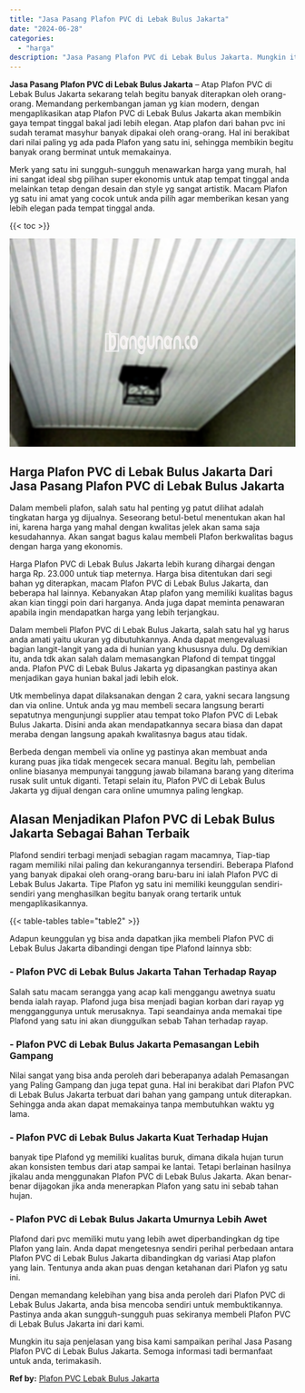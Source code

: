```yaml
---
title: "Jasa Pasang Plafon PVC di Lebak Bulus Jakarta"
date: "2024-06-28"
categories: 
  - "harga"
description: "Jasa Pasang Plafon PVC di Lebak Bulus Jakarta. Mungkin itu saja penjelasan yang bisa kami sampaikan perihal Jasa Pasang Plafon PVC di Lebak Bulus Jakarta. Se..."
---
```


**Jasa Pasang Plafon PVC di Lebak Bulus Jakarta** – Atap Plafon PVC di Lebak Bulus Jakarta sekarang telah begitu banyak diterapkan oleh orang-orang. Memandang perkembangan jaman yg kian modern, dengan mengaplikasikan atap Plafon PVC di Lebak Bulus Jakarta akan membikin gaya tempat tinggal bakal jadi lebih elegan. Atap plafon dari bahan pvc ini sudah teramat masyhur banyak dipakai oleh orang-orang. Hal ini berakibat dari nilai paling yg ada pada Plafon yang satu ini, sehingga membikin begitu banyak orang berminat untuk memakainya.

Merk yang satu ini sungguh-sungguh menawarkan harga yang murah, hal ini sangat ideal sbg pilihan super ekonomis untuk atap tempat tinggal anda melainkan tetap dengan desain dan style yg sangat artistik. Macam Plafon yg satu ini amat yang cocok untuk anda pilih agar memberikan kesan yang lebih elegan pada tempat tinggal anda.

{{< toc >}}

![Jasa Pasang Plafon PVC di Lebak Bulus Jakarta](/images/flafond-pvc-murah31.png)

## Harga Plafon PVC di Lebak Bulus Jakarta Dari Jasa Pasang Plafon PVC di Lebak Bulus Jakarta

Dalam membeli plafon, salah satu hal penting yg patut dilihat adalah tingkatan harga yg dijualnya. Seseorang betul-betul menentukan akan hal ini, karena harga yang mahal dengan kwalitas jelek akan sama saja kesudahannya. Akan sangat bagus kalau membeli Plafon berkwalitas bagus dengan harga yang ekonomis.

Harga Plafon PVC di Lebak Bulus Jakarta lebih kurang dihargai dengan harga Rp. 23.000 untuk tiap meternya. Harga bisa ditentukan dari segi bahan yg diterapkan, macam Plafon PVC di Lebak Bulus Jakarta, dan beberapa hal lainnya. Kebanyakan Atap plafon yang memiliki kualitas bagus akan kian tinggi poin dari harganya. Anda juga dapat meminta penawaran apabila ingin mendapatkan harga yang lebih terjangkau.

Dalam membeli Plafon PVC di Lebak Bulus Jakarta, salah satu hal yg harus anda amati yaitu ukuran yg dibutuhkannya. Anda dapat mengevaluasi bagian langit-langit yang ada di hunian yang khususnya dulu. Dg demikian itu, anda tdk akan salah dalam memasangkan Plafond di tempat tinggal anda. Plafon PVC di Lebak Bulus Jakarta yg dipasangkan pastinya akan menjadikan gaya hunian bakal jadi lebih elok.

Utk membelinya dapat dilaksanakan dengan 2 cara, yakni secara langsung dan via online. Untuk anda yg mau membeli secara langsung berarti sepatutnya mengunjungi supplier atau tempat toko Plafon PVC di Lebak Bulus Jakarta. Disini anda akan mendapatkannya secara biasa dan dapat meraba dengan langsung apakah kwalitasnya bagus atau tidak.

Berbeda dengan membeli via online yg pastinya akan membuat anda kurang puas jika tidak mengecek secara manual. Begitu lah, pembelian online biasanya mempunyai tanggung jawab bilamana barang yang diterima rusak sulit untuk diganti. Tetapi selain itu, Plafon PVC di Lebak Bulus Jakarta yg dijual dengan cara online umumnya paling lengkap.

## Alasan Menjadikan Plafon PVC di Lebak Bulus Jakarta Sebagai Bahan Terbaik

Plafond sendiri terbagi menjadi sebagian ragam macamnya, Tiap-tiap ragam memiliki nilai paling dan kekurangannya tersendiri. Beberapa Plafond yang banyak dipakai oleh orang-orang baru-baru ini ialah Plafon PVC di Lebak Bulus Jakarta. Tipe Plafon yg satu ini memiliki keunggulan sendiri-sendiri yang menghasilkan begitu banyak orang tertarik untuk mengaplikasikannya.

{{< table-tables table="table2" >}}

Adapun keunggulan yg bisa anda dapatkan jika membeli Plafon PVC di Lebak Bulus Jakarta dibandingi dengan tipe Plafond lainnya sbb:

### \- Plafon PVC di Lebak Bulus Jakarta Tahan Terhadap Rayap

Salah satu macam serangga yang acap kali menggangu awetnya suatu benda ialah rayap. Plafond juga bisa menjadi bagian korban dari rayap yg mengganggunya untuk merusaknya. Tapi seandainya anda memakai tipe Plafond yang satu ini akan diunggulkan sebab Tahan terhadap rayap.

### \- Plafon PVC di Lebak Bulus Jakarta Pemasangan Lebih Gampang

Nilai sangat yang bisa anda peroleh dari beberapanya adalah Pemasangan yang Paling Gampang dan juga tepat guna. Hal ini berakibat dari Plafon PVC di Lebak Bulus Jakarta terbuat dari bahan yang gampang untuk diterapkan. Sehingga anda akan dapat memakainya tanpa membutuhkan waktu yg lama.

### \- Plafon PVC di Lebak Bulus Jakarta Kuat Terhadap Hujan

banyak tipe Plafond yg memiliki kualitas buruk, dimana dikala hujan turun akan konsisten tembus dari atap sampai ke lantai. Tetapi berlainan hasilnya jikalau anda menggunakan Plafon PVC di Lebak Bulus Jakarta. Akan benar-benar dijagokan jika anda menerapkan Plafon yang satu ini sebab tahan hujan.

### \- Plafon PVC di Lebak Bulus Jakarta Umurnya Lebih Awet

Plafond dari pvc memiliki mutu yang lebih awet diperbandingkan dg tipe Plafon yang lain. Anda dapat mengetesnya sendiri perihal perbedaan antara Plafon PVC di Lebak Bulus Jakarta dibandingkan dg variasi Atap plafon yang lain. Tentunya anda akan puas dengan ketahanan dari Plafon yg satu ini.

Dengan memandang kelebihan yang bisa anda peroleh dari Plafon PVC di Lebak Bulus Jakarta, anda bisa mencoba sendiri untuk membuktikannya. Pastinya anda akan sungguh-sungguh puas sekiranya membeli Plafon PVC di Lebak Bulus Jakarta ini dari kami.

Mungkin itu saja penjelasan yang bisa kami sampaikan perihal Jasa Pasang Plafon PVC di Lebak Bulus Jakarta. Semoga informasi tadi bermanfaat untuk anda, terimakasih.

**Ref by:** [Plafon PVC Lebak Bulus Jakarta](https://id.wikipedia.org/wiki/Plafon)
